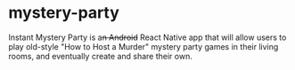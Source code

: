 # mystery-party
Instant Mystery Party is a~~n Android~~ React Native app that will allow users to play old-style "How to Host a Murder" mystery party games in their living rooms, and eventually create and share their own.
